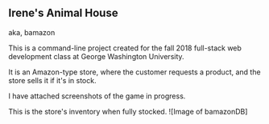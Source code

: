 ## Irene's Animal House
aka, bamazon

This is a command-line project created for the fall 2018 full-stack web development class at George Washington University. 

It is an Amazon-type store, where the customer requests a product, and the store sells it if it's in stock. 

I have attached screenshots of the game in progress.

This is the store's inventory when fully stocked. 
![Image of bamazonDB]
<p><img src="./images/1_bamazonDB.png></p>

When the customer enters the store, they are asked to choose their item. 
[Image of initial prompt]

The sales associate asks how many of the items the customer would like. They then check the inventory to confirm there are enough of the items to fulfill the order.
[image of customerExchange]

In this example, I show what happens when a series of customers deplete an item's inventory. 
[image of out of stock]
